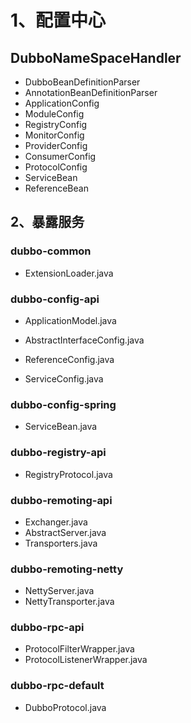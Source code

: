 # 1、配置中心

## DubboNameSpaceHandler
- DubboBeanDefinitionParser
- AnnotationBeanDefinitionParser
- ApplicationConfig
- ModuleConfig
- RegistryConfig
- MonitorConfig
- ProviderConfig
- ConsumerConfig
- ProtocolConfig
- ServiceBean
- ReferenceBean





## 2、暴露服务

### dubbo-common

- ExtensionLoader.java

### dubbo-config-api

- ApplicationModel.java

- AbstractInterfaceConfig.java
- ReferenceConfig.java
- ServiceConfig.java

### dubbo-config-spring

- ServiceBean.java

### dubbo-registry-api

- RegistryProtocol.java

### dubbo-remoting-api

- Exchanger.java
- AbstractServer.java
- Transporters.java

### dubbo-remoting-netty

- NettyServer.java
- NettyTransporter.java

### dubbo-rpc-api

- ProtocolFilterWrapper.java
- ProtocolListenerWrapper.java

### dubbo-rpc-default

- DubboProtocol.java